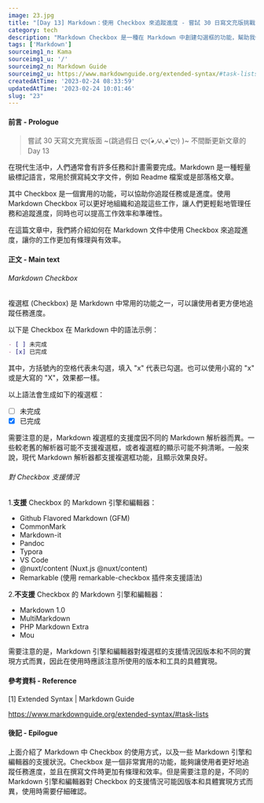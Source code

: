```yaml
---
image: 23.jpg
title: "[Day 13] Markdown：使用 Checkbox 來追蹤進度 - 嘗試 30 日寫文充版挑戰"
category: tech
description: "Markdown Checkbox 是一種在 Markdown 中創建勾選框的功能，幫助我們更好地追蹤進度和完成任務。"
tags: ['Markdown']
sourceimg1_n: Kama
sourceimg1_u: '/'
sourceimg2_n: Markdown Guide
sourceimg2_u: https://www.markdownguide.org/extended-syntax/#task-lists
createdAtTime: '2023-02-24 08:33:59'
updatedAtTime: '2023-02-24 10:01:46'
slug: "23"
---
```


#### 前言 - Prologue

> 嘗試 30 天寫文充實版面 ~(跳過假日 ლ(́◕◞౪◟◕‵ლ) )~ 不間斷更新文章的 Day 13

在現代生活中，人們通常會有許多任務和計畫需要完成。Markdown 是一種輕量級標記語言，常用於撰寫純文字文件，例如 Readme 檔案或是部落格文章。

其中 Checkbox 是一個實用的功能，可以協助你追蹤任務或是進度。使用 Markdown Checkbox 可以更好地組織和追蹤這些工作，讓人們更輕鬆地管理任務和追蹤進度，同時也可以提高工作效率和準確性。

在這篇文章中，我們將介紹如何在 Markdown 文件中使用 Checkbox 來追蹤進度，讓你的工作更加有條理與有效率。

#### 正文 - Main text

###### Markdown Checkbox

複選框 (Checkbox) 是 Markdown 中常用的功能之一，可以讓使用者更方便地追蹤任務進度。

以下是 Checkbox 在 Markdown 中的語法示例：

```markdown
- [ ] 未完成
- [x] 已完成
```

其中，方括號內的空格代表未勾選，填入 "x" 代表已勾選。也可以使用小寫的 "x" 或是大寫的 "X"，效果都一樣。

以上語法會生成如下的複選框：

- [ ] 未完成
- [x] 已完成

需要注意的是，Markdown 複選框的支援度因不同的 Markdown 解析器而異。一些較老舊的解析器可能不支援複選框，或者複選框的顯示可能不夠清晰。一般來說，現代 Markdown 解析器都支援複選框功能，且顯示效果良好。

###### 對 Checkbox 支援情況

1.**支援** Checkbox 的 Markdown 引擎和編輯器：

- Github Flavored Markdown (GFM)
- CommonMark
- Markdown-it
- Pandoc
- Typora
- VS Code
- @nuxt/content (Nuxt.js @nuxt/content)
- Remarkable (使用 remarkable-checkbox 插件來支援語法)

2.**不支援** Checkbox 的 Markdown 引擎和編輯器：
- Markdown 1.0
- MultiMarkdown
- PHP Markdown Extra
- Mou

需要注意的是，Markdown 引擎和編輯器對複選框的支援情況因版本和不同的實現方式而異，因此在使用時應該注意所使用的版本和工具的具體實現。

#### 參考資料 - Reference

[1] Extended Syntax | Markdown Guide

<https://www.markdownguide.org/extended-syntax/#task-lists>

#### 後記 - Epilogue

上面介紹了 Markdown 中 Checkbox 的使用方式，以及一些 Markdown 引擎和編輯器的支援狀況。Checkbox 是一個非常實用的功能，能夠讓使用者更好地追蹤任務進度，並且在撰寫文件時更加有條理和效率。但是需要注意的是，不同的 Markdown 引擎和編輯器對 Checkbox 的支援情況可能因版本和具體實現方式而異，使用時需要仔細確認。
